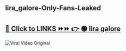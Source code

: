 
 ## lira_galore-Only-Fans-Leaked

# <h2><a href="https://clipsfans.com/lira_galore&ref=git">🔗 Click to LINKS ⏩⏩ 👉 🟢 lira galore </a></h2>

<a href="https://clipsfans.com/lira_galore&ref=git" rel="nofollow" data-target="animated-image.originalLink"><img src="https://i.ibb.co.com/xMMVF88/686577567.gif" alt="Viral Video Original" style="max-width: 100%; display: inline-block;" data-target="animated-image.originalImage"></a>

